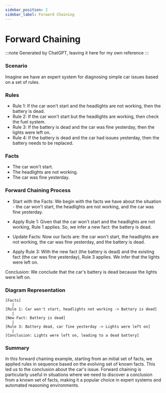 ```yaml
---
sidebar_position: 2
sidebar_label: Forward Chaining
---
```

# Forward Chaining
:::note
Generated by ChatGPT, leaving it here for my own reference
:::
### Scenario
Imagine we have an expert system for diagnosing simple car issues based on a set of rules.

### Rules
- Rule 1: If the car won't start and the headlights are not working, then the battery is dead.
- Rule 2: If the car won't start but the headlights are working, then check the fuel system.
- Rule 3: If the battery is dead and the car was fine yesterday, then the lights were left on.
- Rule 4: If the battery is dead and the car had issues yesterday, then the battery needs to be replaced.
### Facts
- The car won't start.
- The headlights are not working.
- The car was fine yesterday.

### Forward Chaining Process
- Start with the Facts: We begin with the facts we have about the situation - the car won't start, the headlights are not working, and the car was fine yesterday.

- Apply Rule 1: Given that the car won't start and the headlights are not working, Rule 1 applies. So, we infer a new fact: the battery is dead.

- Update Facts: Now our facts are: the car won't start, the headlights are not working, the car was fine yesterday, and the battery is dead.

- Apply Rule 3: With the new fact (the battery is dead) and the existing fact (the car was fine yesterday), Rule 3 applies. We infer that the lights were left on.

Conclusion: We conclude that the car's battery is dead because the lights were left on.

### Diagram Representation
```
[Facts]
   | 
[Rule 1: Car won't start, headlights not working -> Battery is dead]
   |
[New Fact: Battery is dead]
   |
[Rule 3: Battery dead, car fine yesterday -> Lights were left on]
   |
[Conclusion: Lights were left on, leading to a dead battery]

```

### Summary
In this forward chaining example, starting from an initial set of facts, we applied rules in sequence based on the evolving set of known facts. This led us to the conclusion about the car's issue. Forward chaining is particularly useful in situations where we need to discover a conclusion from a known set of facts, making it a popular choice in expert systems and automated reasoning environments.
